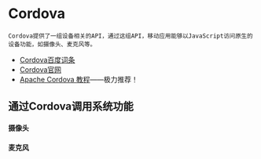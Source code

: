 # Cordova

```
Cordova提供了一组设备相关的API，通过这组API，移动应用能够以JavaScript访问原生的设备功能，如摄像头、麦克风等。
```

- [Cordova百度词条](http://baike.baidu.com/link?url=Xn-bGwsdEccufFTY9TSxuk_vjOMS3hoxPYOz-mhG2d1b4VCzQNzw73SoeICtwfdG0TyUt5V2whQGHuhfbSjex_)
- [Cordova官网](http://cordova.apache.org/)
- [Apache Cordova 教程](http://wiki.jikexueyuan.com/project/apache-cordova-tutorial/)——极力推荐！

## 通过Cordova调用系统功能

#### 摄像头

#### 麦克风

#### 

